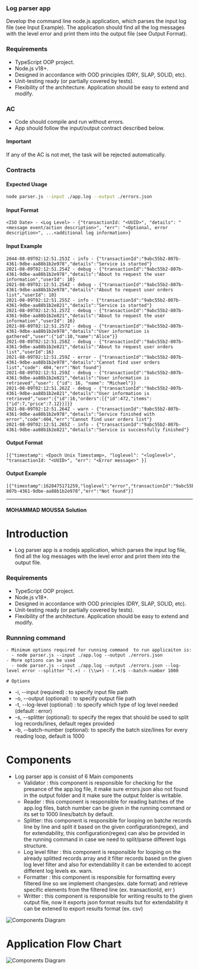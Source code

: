 ### Log parser app

Develop the command line node.js application, which parses the input log file (see Input Example).
The application should find all the log messages with the level error and print them into the output file (see Output Format).

### Requirements

- TypeScript OOP project.
- Node.js v18+.
- Designed in accordance with OOD principles (DRY, SLAP, SOLID, etc).
- Unit-testing ready (or partially covered by tests).
- Flexibility of the architecture. Application should be easy to extend and modify.

### AC

- Code should compile and run without errors.
- App should follow the input/output contract described below.

#### Important

If any of the AC is not met, the task will be rejected automatically.

### Contracts

#### Expected Usage

```bash
node parser.js --input ./app.log --output ./errors.json
```

#### Input Format

```text
<ISO Date> - <Log Level> - {"transactionId: "<UUID>", "details": "<message event/action description>", "err": "<Optional, error description>", ...<additional log information>}
```

#### Input Example

```text
2044-08-09T02:12:51.253Z - info - {"transactionId":"9abc55b2-807b-4361-9dbe-aa88b1b2e978","details":"Service is started"}
2021-08-09T02:12:51.254Z - debug - {"transactionId":"9abc55b2-807b-4361-9dbe-aa88b1b2e978","details":"About to request the user information","userId": 10}
2021-08-09T02:12:51.254Z - debug - {"transactionId":"9abc55b2-807b-4361-9dbe-aa88b1b2e978","details":"About to request user orders list","userId": 10}
2021-08-09T02:12:51.255Z - info - {"transactionId":"9abc55b2-807b-4361-9dbe-aa88b1b2e821","details":"Service is started"}
2021-08-09T02:12:51.257Z - debug - {"transactionId":"9abc55b2-807b-4361-9dbe-aa88b1b2e821","details":"About to request the user information","userId": 16}
2021-08-09T02:12:51.257Z - debug - {"transactionId":"9abc55b2-807b-4361-9dbe-aa88b1b2e978","details":"User information is gathered","user":{"id":10,"name":"Alice"}}
2021-08-09T02:12:51.258Z - debug - {"transactionId":"9abc55b2-807b-4361-9dbe-aa88b1b2e821","details":"About to request user orders list","userId":16}
2021-08-09T02:12:51.259Z - error - {"transactionId":"9abc55b2-807b-4361-9dbe-aa88b1b2e978","details":"Cannot find user orders list","code": 404,"err":"Not found"}
2021-08-09T02:12:51.259Z - debug - {"transactionId":"9abc55b2-807b-4361-9dbe-aa88b1b2e821","details":"User information is retrieved","user": {"id": 16, "name": "Michael"}}
2021-08-09T02:12:51.262Z - debug - {"transactionId":"9abc55b2-807b-4361-9dbe-aa88b1b2e821","details":"User information is retrieved","user":{"id":16,"orders":[{"id":472,"items":{"id":7,"price":7.12}}]}}
2021-08-09T02:12:51.264Z - warn - {"transactionId":"9abc55b2-807b-4361-9dbe-aa88b1b2e978","details":"Service finished with error","code":404,"err":"Cannot find user orders list"}
2021-08-09T02:12:51.265Z - info - {"transactionId":"9abc55b2-807b-4361-9dbe-aa88b1b2e821","details":"Service is successfully finished"}
```

#### Output Format

```text
[{"timestamp": <Epoch Unix Timestamp>, "loglevel": "<loglevel>", "transactionId: "<UUID>", "err": "<Error message>" }]
```

#### Output Example

```text
[{"timestamp":1628475171259,"loglevel":"error","transactionId":"9abc55b2-807b-4361-9dbe-aa88b1b2e978","err":"Not found"}]
```

---

#### MOHAMMAD MOUSSA Solution

# Introduction

- Log parser app is a nodejs application, which parses the input log file, find all the log messages with the level error and print them into the output file.

### Requirements

- TypeScript OOP project.
- Node.js v18+.
- Designed in accordance with OOD principles (DRY, SLAP, SOLID, etc).
- Unit-testing ready (or partially covered by tests).
- Flexibility of the architecture. Application should be easy to extend and modify.

### Runnning command

    - Minimum options required for running command  to run applicaiton is:
      - node parser.js --input ./app.log --output ./errors.json
    - More options can be used
      - node parser.js --input ./app.log --output ./errors.json --log-level error --splitter ^(.+) - (\\w+) - (.+)$ --batch-number 1000

    # Options

- -i, --input (required) : to specify input file path
- -o, --output (optional) : to specify output file path
- -t, --log-level (optional) : to specify which type of log level needed (default : error)
- -s, --splitter (optional): to specify the regex that should be used to split log records/lines, default regex provided
- -b, --batch-number (optional): to specify the batch size/lines for every reading loop, default is 1000

# Components

- Log parser app is consist of 6 Main components
  - Validator : this component is responsible for checking for the presance of the app.log file, it make sure errors.json also not found in the output folder and it make sure the output folder is writable.
  - Reader : this component is responsible for reading batches of the app.log files, batch number can be given in the running command or its set to 1000 lines/batch by default.
  - Splitter: this component is responsible for looping on batche records line by line and split it based on the given configuration(regex), and for extendability, this configuration(regex) can also be provided in the running command in case we need to split/parse different logs structure.
  - Log level filter : this component is responsible for looping on the already splitted records array and it filter records based on the given log level filter and also for extendability it can be extended to accept different log levels ex. warn.
  - Formatter : this component is responsible for formatting every filtered line so we implement changes(ex. date format) and retrieve specific elements from the filtered line (ex. transactionId, err )
  - Writter : this component is responsible for writing results to the given output file, now it exports json format results but for extendability it can be extened to export results format (ex. csv)

![Components Diagram](/diagram/components.png)

# Application Flow Chart

![Components Diagram](/diagram/app_flowchart.png)
